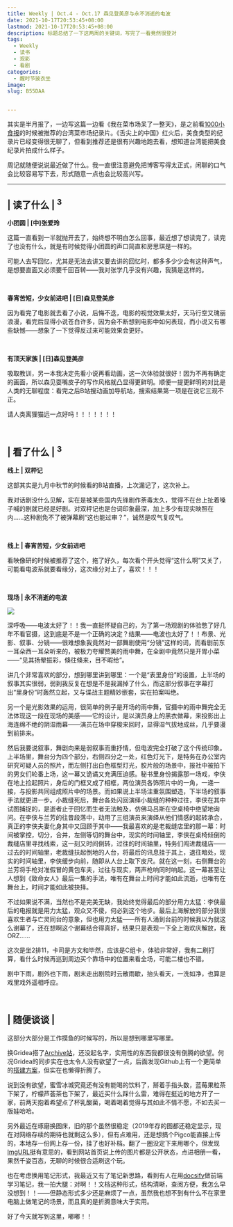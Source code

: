 ```yaml
---
title: Weekly | Oct.4 - Oct.17 森见登美彦与永不消逝的电波
date: 2021-10-17T20:53:45+08:00
lastmod: 2021-10-17T20:53:45+08:00
description: 标题总结了一下这两周的关键词，写完了一看竟然很登对
tags:
  - Weekly
  - 读书
  - 观影
  - 看剧
categories:
  - 醒时节披衣坐
image: 
slug: B55DAA


---
```


其实是半月报了，一边写这篇一边看《我在菜市场呆了一整天》，是之前看[1000小食报](https://www.getrevue.co/profile/young/issues/1000-10-796979)的时候被推荐的台湾菜市场纪录片。《舌尖上的中国》红火后，美食类型的纪录片已经变得很无聊了，但看到推荐还是很有兴趣地跑去看，想知道台湾能把美食纪录片拍成什么样子。


周记就随便说说最近做了什么。我一直很注意避免把博客写得太正式，闲聊的口气会比较容易写下去，形式随意一点也会比较高兴写。

---

## | 读了什么 | <sup>3</sup>

**小团圆  |  [中]张爱玲**

这篇一直看到一半就抛开去了，始终想不明白怎么回事，最近想了想读完了，读完了也没有什么，就是有时候觉得小团圆的声口简直和房思琪是一样的。

可能人去写回忆，尤其是无法去讲又要去讲的回忆时，都多多少少会有这种声气，是想要直面又必须要千回百转——我对张学几乎没有兴趣，我猜是这样的。

<br>

**春宵苦短，少女前进吧 |  [日]森见登美彦**

因为看完了电影就去看了小说，后悔不迭，电影的视觉效果太好，天马行空又瑰丽浪漫，看完后显得小说苍白许多，因为会不断想到电影中如何表现，而小说又有哪些缺憾——想象了一下觉得反过来可能效果会更好。

<br>

**有顶天家族 | [日]森见登美彦**

吸取教训，另一本我决定先看小说再看动画，这一次体验就很好！因为不再有确定的画面，所以森见耍嘴皮子的写作风格就凸显得更鲜明。顺便一提更鲜明的对比是人类的无聊程度：看完之后B站搜动画加导航站，搜索结果第一项是在说它三观不正。

请人类离狸猫远一点好吗！！！！！！！

<br>

## | 看了什么 | <sup>3</sup>

**线上 | 双枰记**

这部其实是九月中秋节的时候看的B站直播，上次漏记了，这次补上。

我对话剧没什么见解，实在是被某些国内先锋剧作荼毒太久，觉得不在台上扯着嗓子喊的剧就已经是好剧。对双枰记也是台词印象最深，加上多少有现实映照在内……这种剧免不了被弹幕刷“这也能过审？”，诚然是叹气复叹气。

<br>

**线上 | 春宵苦短，少女前进吧**

看映像研的时候被推荐了这个，拖了好久，每次看个开头觉得“这什么啊”又关了，可能看电波系就要看缘分，这次缘分对上了，喜欢！！！

<br>

**现场 | 永不消逝的电波**

![](https://res.cloudinary.com/mantyke/image/upload/v1634481974/20211017_mpgfgo.jpg)

深呼吸——电波太好了！！我一直挺怀疑自己的，为了第一场观剧的体验憋了好几年不看官摄，这到底是不是一个正确的决定？结果——电波也太好了！！布景、光影、叙事、分镜——很难想象我竟然对一部舞剧使用“分镜”这样的词，而看剧前东一耳朵西一耳朵听来的，被极力夸耀赞美的雨中舞，在全剧中竟然只是开胃小菜——“见其扬翚振彩，倏往倏来，目不暇给”。

讲几个非常喜欢的部分，想到哪里讲到哪里：一个是“表里身份”的设置，上半场的叙事其实很弱，弱到我反复在想是不是我漏掉了什么，而这部分叙事在字幕打出“里身份”时轰然立起，又与谍战主题精妙嵌套，实在拍案叫绝。

另一个是光影效果的运用，很简单的例子是开场的雨中舞，官摄中的雨中舞完全无法体现这一段在现场的美感——它的设计，是以演员身上的黑衣做幕，来投影出上海连绵不绝的阴湿雨幕——演员在场中穿梭来回时，显得湿气拔地成丝，几乎要漫到前排来。

然后我要说叙事，舞剧向来是弱叙事而重抒情，但电波完全打破了这个传统印象。上半场里，舞台分为四个部分，右侧四分之一处，红色灯光下，是特务在办公室内研究可疑人员的照片，而左侧打出白色框型灯光，胶片般的场景中，报社中被拍下的男女们轮番上场，这一幕又诡谲又充满压迫感。秘书里身份揭露那一场戏，李侠在地上捡起照片，身后的门框又成了相框，两位演员各饰照片中的一角，一递一接，与投影共同组成照片中的场景。而如果说上半场注重氛围塑造，下半场的叙事手法就更进一步。小裁缝死后，舞台各处闪回演绎小裁缝的种种过往，李侠在其中试图捕捉的，是逝者止于回忆而生者无法触及，仿佛马吕斯在空桌椅中绝望地询问。在李侠与兰芳的往昔段落中，动用了三组演员来演绎从他们情感的起转承合，真正的李侠夫妻化身其中又回顾于其中——我最喜欢的是老裁缝店里的那一幕：时间被掌控，切分，合并，左侧等切的舞台中，现实的时间轴里，李侠在桌椅倾倒的裁缝店里寻找线索，这一刻又时间倒转，过往的时间轴里，特务们闯进裁缝店——过去的时间轴里，老裁缝扶起倒地的人台，将最后的讯息挂于其上，退往暗处，现实的时间轴里，李侠缓步向前，随即从人台上取下皮尺。就在这一刻，右侧舞台的兰芳将手枪对准假冒的黄包车夫，过往与现实，两声枪响同时响起。这一幕甚至让人想到《致命女人》最后一集的手法，唯有在舞台上时间才能如此流逝，也唯有在舞台上，时间才能如此被抉择。

不过如果说不满，当然也不是完美无缺，我始终觉得最后的部分用力太猛：李侠最后的电报就是用力太猛，观众又不傻，何必到这个地步。最后上海解放的部分我很喜欢生者与亡灵同台的意象，但也用力太猛——所有人涌到台前的时候我以为就这么谢幕了，还在想啊这个谢幕结合得真好，结果只是表现一下全上海欢庆解放，我ORZ……

这次是坐2排11，卡司是方文和毕然，应该是C组卡，体验非常好，我有二刷打算，看什么时候再巡到周边买个靠场中的位置来看全场，可能二楼也不错。

剧中下雨，剧外也下雨，剧末走出剧院时云散雨歇，抬头看天，一洗如净，也算是戏里戏外遥相呼应。

<br>

## | 随便谈谈 | 

这部分大部分是工作摸鱼的时候写的，所以是想到哪里写哪里。

换Gridea搭了[Archive站](https://archive.mantyke.icu/#)，还没起名字，实用性的东西我都很没有倒腾的欲望。何况Gridea的同步实在也太令人没有欲望了一点，后面发现Github上有一个更简单的[搭建方案](https://github.com/geneasy/links)，但实在也懒得折腾了。

说到没有欲望，蜜雪冰城究竟还有没有能喝的饮料了，掰着手指头数，蓝莓果粒茶下架了，柠檬芦荟茶也下架了，最近买什么踩什么雷，难得在挺近的地方开了一家，前两天抱着希望点了杯乳酸菌，喝着喝着觉得与其如此不情不愿，不如去买一版娃哈哈。

另外最近在琢磨换图床，旧的那个虽然很稳定（2019年存的图都还稳定显示，现在对网络存续的期待也就剩这么多），但有点难用，还是想搞个Pigco能直接上传的，本地存一份网上存一份，挂了也好补档。翻了一圈没定下来用哪个，但发现[ImgURL](https://imgurl.org/found/all/16)挺有意思的，看到网站首页说上传的图片都是公开状态，点进相册一看，果然千姿百态，无聊的时候很合适刷这个玩。

也在考虑换用笔记形式，我最近又有了笔记新思路，看到有人在用[docsify](https://docsify.js.org/#/zh-cn/quickstart)做前端学习笔记，我一拍大腿：对啊！！文档这种形式，结构清晰，查阅方便，我怎么早没想到！！——但静态形式多少还是麻烦了一点，虽然我也想不到有什么不在家里电脑上做笔记的场景，而且真的是折腾意味大于实用。

好了今天就写到这里，嘟嘟！！

<br>


